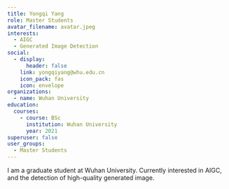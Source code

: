 ```yaml
---
title: Yongqi Yang
role: Master Students
avatar_filename: avatar.jpeg
interests:
  - AIGC
  - Generated Image Detection
social:
  - display:
      header: false
    link: yongqiyang@whu.edu.cn
    icon_pack: fas
    icon: envelope
organizations:
  - name: Wuhan University
education:
  courses:
    - course: BSc
      institution: Wuhan University
      year: 2021
superuser: false
user_groups:
  - Master Students
---
```

<!--StartFragment-->

I am a graduate student at Wuhan University. Currently interested in AIGC, and the detection of high-quality generated image.

<!--EndFragment-->